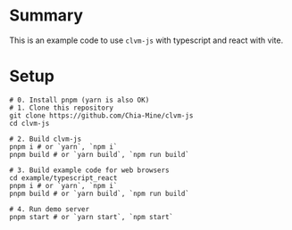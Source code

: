 # Summary
This is an example code to use `clvm-js` with typescript and react with vite.

# Setup

```shell
# 0. Install pnpm (yarn is also OK)
# 1. Clone this repository
git clone https://github.com/Chia-Mine/clvm-js
cd clvm-js

# 2. Build clvm-js
pnpm i # or `yarn`, `npm i`
pnpm build # or `yarn build`, `npm run build`

# 3. Build example code for web browsers
cd example/typescript_react
pnpm i # or `yarn`, `npm i`
pnpm build # or `yarn build`, `npm run build`

# 4. Run demo server
pnpm start # or `yarn start`, `npm start`
```
